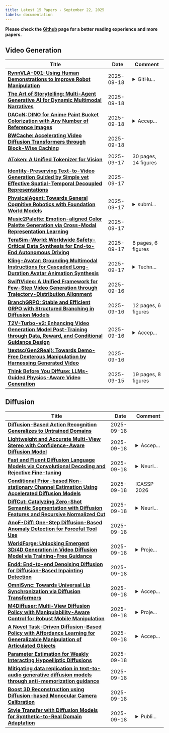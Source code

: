 ```yaml
---
title: Latest 15 Papers - September 22, 2025
labels: documentation
---
```

**Please check the [Github](https://github.com/zezhishao/MTS_Daily_ArXiv) page for a better reading experience and more papers.**

## Video Generation
| **Title** | **Date** | **Comment** |
| --- | --- | --- |
| **[RynnVLA-001: Using Human Demonstrations to Improve Robot Manipulation](http://arxiv.org/abs/2509.15212v1)** | 2025-09-18 | <details><summary>GitHu...</summary><p>GitHub Project: https://github.com/alibaba-damo-academy/RynnVLA-001</p></details> |
| **[The Art of Storytelling: Multi-Agent Generative AI for Dynamic Multimodal Narratives](http://arxiv.org/abs/2409.11261v5)** | 2025-09-18 |  |
| **[DACoN: DINO for Anime Paint Bucket Colorization with Any Number of Reference Images](http://arxiv.org/abs/2509.14685v1)** | 2025-09-18 | <details><summary>Accep...</summary><p>Accepted to ICCV 2025</p></details> |
| **[BWCache: Accelerating Video Diffusion Transformers through Block-Wise Caching](http://arxiv.org/abs/2509.13789v2)** | 2025-09-18 |  |
| **[AToken: A Unified Tokenizer for Vision](http://arxiv.org/abs/2509.14476v1)** | 2025-09-17 | 30 pages, 14 figures |
| **[Identity-Preserving Text-to-Video Generation Guided by Simple yet Effective Spatial-Temporal Decoupled Representations](http://arxiv.org/abs/2507.04705v2)** | 2025-09-17 |  |
| **[PhysicalAgent: Towards General Cognitive Robotics with Foundation World Models](http://arxiv.org/abs/2509.13903v1)** | 2025-09-17 | <details><summary>submi...</summary><p>submitted to IEEE conference</p></details> |
| **[Music2Palette: Emotion-aligned Color Palette Generation via Cross-Modal Representation Learning](http://arxiv.org/abs/2507.04758v2)** | 2025-09-17 |  |
| **[TeraSim-World: Worldwide Safety-Critical Data Synthesis for End-to-End Autonomous Driving](http://arxiv.org/abs/2509.13164v2)** | 2025-09-17 | 8 pages, 6 figures |
| **[Kling-Avatar: Grounding Multimodal Instructions for Cascaded Long-Duration Avatar Animation Synthesis](http://arxiv.org/abs/2509.09595v2)** | 2025-09-17 | <details><summary>Techn...</summary><p>Technical Report. Project Page: https://klingavatar.github.io/</p></details> |
| **[SwiftVideo: A Unified Framework for Few-Step Video Generation through Trajectory-Distribution Alignment](http://arxiv.org/abs/2508.06082v2)** | 2025-09-16 |  |
| **[BranchGRPO: Stable and Efficient GRPO with Structured Branching in Diffusion Models](http://arxiv.org/abs/2509.06040v4)** | 2025-09-16 | 12 pages, 6 figures |
| **[T2V-Turbo-v2: Enhancing Video Generation Model Post-Training through Data, Reward, and Conditional Guidance Design](http://arxiv.org/abs/2410.05677v3)** | 2025-09-16 | <details><summary>Accep...</summary><p>Accepted by ICLR 2025. Project Page: https://t2v-turbo-v2.github.io/</p></details> |
| **[\textsc{Gen2Real}: Towards Demo-Free Dexterous Manipulation by Harnessing Generated Video](http://arxiv.org/abs/2509.14178v1)** | 2025-09-16 |  |
| **[Think Before You Diffuse: LLMs-Guided Physics-Aware Video Generation](http://arxiv.org/abs/2505.21653v2)** | 2025-09-15 | 19 pages, 8 figures |

## Diffusion
| **Title** | **Date** | **Comment** |
| --- | --- | --- |
| **[Diffusion-Based Action Recognition Generalizes to Untrained Domains](http://arxiv.org/abs/2509.08908v2)** | 2025-09-18 |  |
| **[Lightweight and Accurate Multi-View Stereo with Confidence-Aware Diffusion Model](http://arxiv.org/abs/2509.15220v1)** | 2025-09-18 | <details><summary>Accep...</summary><p>Accepted to IEEE T-PAMI 2025. Code: https://github.com/cvg/diffmvs</p></details> |
| **[Fast and Fluent Diffusion Language Models via Convolutional Decoding and Rejective Fine-tuning](http://arxiv.org/abs/2509.15188v1)** | 2025-09-18 | <details><summary>NeurI...</summary><p>NeurIPS 2025 spotlight</p></details> |
| **[Conditional Prior-based Non-stationary Channel Estimation Using Accelerated Diffusion Models](http://arxiv.org/abs/2509.15182v1)** | 2025-09-18 | ICASSP 2026 |
| **[DiffCut: Catalyzing Zero-Shot Semantic Segmentation with Diffusion Features and Recursive Normalized Cut](http://arxiv.org/abs/2406.02842v3)** | 2025-09-18 | <details><summary>NeurI...</summary><p>NeurIPS 2024. Project page at https://diffcut-segmentation.github.io. Code at https://github.com/PaulCouairon/DiffCut</p></details> |
| **[AnoF-Diff: One-Step Diffusion-Based Anomaly Detection for Forceful Tool Use](http://arxiv.org/abs/2509.15153v1)** | 2025-09-18 |  |
| **[WorldForge: Unlocking Emergent 3D/4D Generation in Video Diffusion Model via Training-Free Guidance](http://arxiv.org/abs/2509.15130v1)** | 2025-09-18 | <details><summary>Proje...</summary><p>Project Webpage: https://worldforge-agi.github.io/</p></details> |
| **[End4: End-to-end Denoising Diffusion for Diffusion-Based Inpainting Detection](http://arxiv.org/abs/2509.13214v2)** | 2025-09-18 |  |
| **[OmniSync: Towards Universal Lip Synchronization via Diffusion Transformers](http://arxiv.org/abs/2505.21448v2)** | 2025-09-18 | <details><summary>Accep...</summary><p>Accepted as NeurIPS 2025 spotlight</p></details> |
| **[M4Diffuser: Multi-View Diffusion Policy with Manipulability-Aware Control for Robust Mobile Manipulation](http://arxiv.org/abs/2509.14980v1)** | 2025-09-18 | <details><summary>Proje...</summary><p>Project page: https://sites.google.com/view/m4diffuser, 10 pages, 9 figures</p></details> |
| **[A Novel Task-Driven Diffusion-Based Policy with Affordance Learning for Generalizable Manipulation of Articulated Objects](http://arxiv.org/abs/2509.14939v1)** | 2025-09-18 | <details><summary>Accep...</summary><p>Accepted by IEEE/ASME Transactions on Mechatronics</p></details> |
| **[Parameter Estimation for Weakly Interacting Hypoelliptic Diffusions](http://arxiv.org/abs/2508.04287v2)** | 2025-09-18 |  |
| **[Mitigating data replication in text-to-audio generative diffusion models through anti-memorization guidance](http://arxiv.org/abs/2509.14934v1)** | 2025-09-18 |  |
| **[Boost 3D Reconstruction using Diffusion-based Monocular Camera Calibration](http://arxiv.org/abs/2411.17240v3)** | 2025-09-18 |  |
| **[Style Transfer with Diffusion Models for Synthetic-to-Real Domain Adaptation](http://arxiv.org/abs/2505.16360v2)** | 2025-09-18 | <details><summary>Publi...</summary><p>Published in Computer Vision and Image Understanding, September 2025 (CVIU 2025)</p></details> |

